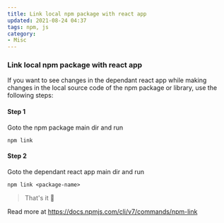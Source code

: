 ```yaml
---
title: Link local npm package with react app
updated: 2021-08-24 04:37
tags: npm, js
category: 
- Misc
---
```


### Link local npm package with react app

If you want to see changes in the dependant react app while making changes in the local source code of the npm package or library, use the following steps:

#### Step 1

Goto the npm package main dir and run

```
npm link
```

#### Step 2

Goto the dependant react app main dir and run 
```
npm link <package-name>
```

> That's it 🤯

Read more at https://docs.npmjs.com/cli/v7/commands/npm-link
